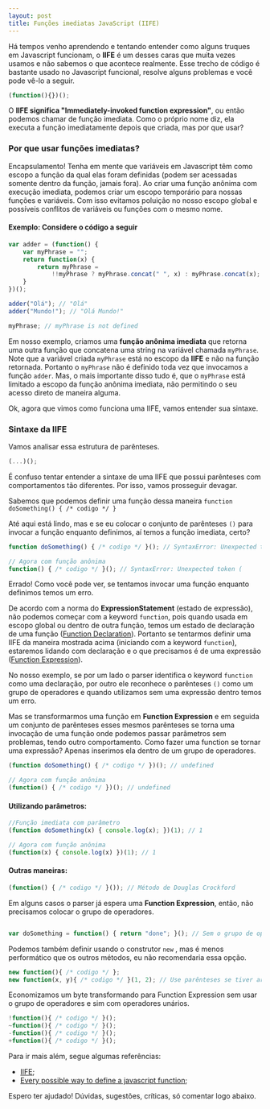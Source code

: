 ```yaml
---
layout: post
title: Funções imediatas JavaScript (IIFE)
---
```


Há tempos venho aprendendo e tentando entender como alguns truques em Javascript funcionam, o **IIFE** é um desses caras que muita vezes usamos e não sabemos o que acontece realmente. Esse trecho de código é bastante usado no Javascript funcional, resolve alguns problemas e você pode vê-lo a seguir.

<!--more-->

```javascript
(function(){})();
```

O **IIFE significa "Immediately-invoked function expression"**, ou então podemos chamar de função imediata. Como o próprio nome diz, ela executa a função imediatamente depois que criada, mas por que usar?

### Por que usar funções imediatas?

Encapsulamento! Tenha em mente que variáveis em Javascript têm como escopo a função da qual elas foram definidas (podem ser acessadas somente dentro da função, jamais fora). Ao criar uma função anônima com execução imediata, podemos criar um escopo temporário para nossas funções e variáveis. Com isso evitamos poluição no nosso escopo global e possíveis conflitos de variáveis ou funções com o mesmo nome.

#### Exemplo: Considere o código a seguir

```javascript
var adder = (function() {
	var myPhrase = "";
	return function(x) { 
		return myPhrase = 
			!!myPhrase ? myPhrase.concat(" ", x) : myPhrase.concat(x);
	}
})();

adder("Olá"); // "Olá"
adder("Mundo!"); // "Olá Mundo!"

myPhrase; // myPhrase is not defined
```

Em nosso exemplo, criamos uma **função anônima imediata** que retorna uma outra função que concatena uma string na variável chamada ```myPhrase```. Note que a variável criada ```myPhrase``` está no escopo da **IIFE** e não na função retornada. Portanto o ```myPhrase``` não é definido toda vez que invocamos a função ```adder```. Mas, o mais importante disso tudo é, que o ```myPhrase``` está limitado a escopo da função anônima imediata, não permitindo o seu acesso direto de maneira alguma.

Ok, agora que vimos como funciona uma IIFE, vamos entender sua sintaxe.

### Sintaxe da IIFE
Vamos analisar essa estrutura de parênteses.

```javascript
(...)();
```

É confuso tentar entender a sintaxe de uma IIFE que possui parênteses com comportamentos tão diferentes. Por isso, vamos prosseguir devagar.

Sabemos que podemos definir uma função dessa maneira ```function doSomething() { /* codigo */ }```

Até aqui está lindo, mas e se eu colocar o conjunto de parênteses ```()``` para invocar a função enquanto definimos, aí temos a função imediata, certo?

```javascript
function doSomething() { /* codigo */ }(); // SyntaxError: Unexpected token )

// Agora com função anônima
function() { /* codigo */ }(); // SyntaxError: Unexpected token (

```

Errado! Como você pode ver, se tentamos invocar uma função enquanto definimos temos um erro.

De acordo com a norma do **ExpressionStatement** (estado de expressão), não podemos começar com a keyword ```function```, pois quando usada em escopo global ou dentro de outra função, temos um estado de declaração de uma função ([Function Declaration](https://developer.mozilla.org/en-US/docs/Web/JavaScript/Reference/Statements/function)). Portanto se tentarmos definir uma IIFE da maneira mostrada acima (iniciando com a keyword ```function```), estaremos lidando com declaração e o que precisamos é de uma expressão ([Function Expression](https://developer.mozilla.org/en-US/docs/Web/JavaScript/Reference/Operators/function)).

No nosso exemplo, se por um lado o parser identifica o keyword ```function``` como uma declaração, por outro ele reconhece o parênteses ```()``` como um grupo de operadores e quando utilizamos sem uma expressão dentro temos um erro.

Mas se transformarmos uma função em **Function Expression** e em seguida um conjunto de parênteses esses mesmos parênteses se torna uma invocação de uma função onde podemos passar parâmetros sem problemas, tendo outro comportamento. Como fazer uma function se tornar uma expressão? Apenas inserimos ela dentro de um grupo de operadores.

```javascript
(function doSomething() { /* codigo */ })(); // undefined

// Agora com função anônima
(function() { /* codigo */ })(); // undefined
```
#### Utilizando parâmetros:
```javascript
//Função imediata com parâmetro
(function doSomething(x) { console.log(x); })(1); // 1

// Agora com função anônima
(function(x) { console.log(x) })(1); // 1

```

#### Outras maneiras:

```javascript
(function() { /* codigo */ }()); // Método de Douglas Crockford

```

Em alguns casos o parser já espera uma **Function Expression**, então, não precisamos colocar o grupo de operadores.

```javascript

var doSomething = function() { return "done"; }(); // Sem o grupo de operadores

```

Podemos também definir usando o construtor ```new``` , mas é menos performático que os outros métodos, eu não recomendaria essa opção.

```javascript
new function(){ /* codigo */ };
new function(x, y){ /* codigo */ }(1, 2); // Use parênteses se tiver argumentos.

```
Economizamos um byte transformando para Function Expression sem usar o grupo de operadores e sim com operadores unários.

```javascript
!function(){ /* codigo */ }();
~function(){ /* codigo */ }();
-function(){ /* codigo */ }();
+function(){ /* codigo */ }();

```

Para ir mais além, segue algumas referências:

* [IIFE](http://benalman.com/news/2010/11/immediately-invoked-function-expression/#iife);
* [Every possible way to define a javascript function](http://www.bryanbraun.com/2014/11/27/every-possible-way-to-define-a-javascript-function);

Espero ter ajudado! Dúvidas, sugestões, críticas, só comentar logo abaixo.